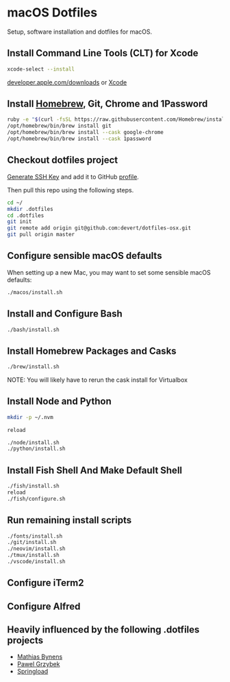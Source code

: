 # macOS Dotfiles

Setup, software installation and dotfiles for macOS.

## Install Command Line Tools (CLT) for Xcode

```sh
xcode-select --install
```

[developer.apple.com/downloads](https://developer.apple.com/downloads) or [Xcode](https://itunes.apple.com/us/app/xcode/id497799835)

## Install [Homebrew](http://brew.sh/), Git, Chrome and 1Password

```sh
ruby -e "$(curl -fsSL https://raw.githubusercontent.com/Homebrew/install/master/install)"
/opt/homebrew/bin/brew install git
/opt/homebrew/bin/brew install --cask google-chrome
/opt/homebrew/bin/brew install --cask 1password
```

## Checkout dotfiles project

[Generate SSH Key](https://docs.github.com/en/authentication/connecting-to-github-with-ssh/generating-a-new-ssh-key-and-adding-it-to-the-ssh-agent) and add it to GitHub [profile](https://github.com/settings/keys).

Then pull this repo using the following steps.

```sh
cd ~/
mkdir .dotfiles
cd .dotfiles
git init
git remote add origin git@github.com:devert/dotfiles-osx.git
git pull origin master
```

## Configure sensible macOS defaults

When setting up a new Mac, you may want to set some sensible macOS defaults:

```sh
./macos/install.sh
```

## Install and Configure Bash

```sh
./bash/install.sh
```

## Install Homebrew Packages and Casks

```sh
./brew/install.sh
```

NOTE: You will likely have to rerun the cask install for Virtualbox

## Install Node and Python

```sh
mkdir -p ~/.nvm
  
reload

./node/install.sh
./python/install.sh
```

## Install Fish Shell And Make Default Shell

```sh
./fish/install.sh
reload
./fish/configure.sh
```

## Run remaining install scripts

```sh
./fonts/install.sh
./git/install.sh
./neovim/install.sh
./tmux/install.sh
./vscode/install.sh
```

## Configure iTerm2

## Configure Alfred

## Heavily influenced by the following .dotfiles projects

- [Mathias Bynens](https://github.com/mathiasbynens/dotfiles)
- [Pawel Grzybek](https://github.com/pawelgrzybek/dotfiles)
- [Springload](https://github.com/springload/dotfiles)
